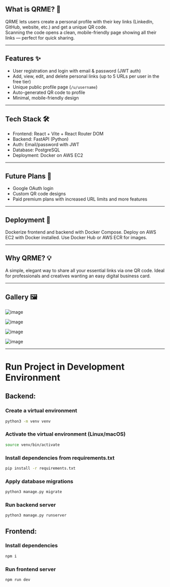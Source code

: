 ## What is QRME? 🔗

QRME lets users create a personal profile with their key links (LinkedIn, GitHub, website, etc.) and get a unique QR code.  
Scanning the code opens a clean, mobile-friendly page showing all their links — perfect for quick sharing.

---

## Features ✨

- User registration and login with email & password (JWT auth)  
- Add, view, edit, and delete personal links (up to 5 URLs per user in the free tier)  
- Unique public profile page (`/u/username`)  
- Auto-generated QR code to profile  
- Minimal, mobile-friendly design  

---

## Tech Stack 🛠️

- Frontend: React + Vite + React Router DOM  
- Backend: FastAPI (Python)  
- Auth: Email/password with JWT  
- Database: PostgreSQL  
- Deployment: Docker on AWS EC2  

---

## Future Plans 🚀

- Google OAuth login  
- Custom QR code designs  
- Paid premium plans with increased URL limits and more features  

---

## Deployment 🚢

Dockerize frontend and backend with Docker Compose. Deploy on AWS EC2 with Docker installed. Use Docker Hub or AWS ECR for images.

---

## Why QRME? 💡

A simple, elegant way to share all your essential links via one QR code. Ideal for professionals and creatives wanting an easy digital business card.

---

## Gallery 🖼️

![image](https://github.com/user-attachments/assets/541ffad5-ad96-4277-b8d3-25f6438437dc)

![image](https://github.com/user-attachments/assets/d88992e8-9b9a-4418-99bf-80c06148c4ec)

![image](https://github.com/user-attachments/assets/78bca298-427a-4b74-9b7c-c026494e02f6)

![image](https://github.com/user-attachments/assets/d9f376e1-7925-4f1b-ada8-a0d50325aee8)

---
# Run Project in Development Environment

## Backend:

### Create a virtual environment
```bash
python3 -m venv venv
```

### Activate the virtual environment (Linux/macOS)
```bash
source venv/bin/activate
```

### Install dependencies from requirements.txt
```bash
pip install -r requirements.txt
```

### Apply database migrations
```bash
python3 manage.py migrate
```

### Run backend server
```bash
python3 manage.py runserver
```
## Frontend:

### Install dependencies
```bash
npm i
```

### Run frontend server
```bash
npm run dev
```
